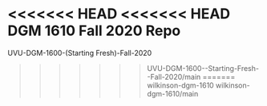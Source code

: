 <<<<<<< HEAD
<<<<<<< HEAD
DGM 1610 Fall 2020 Repo
=======
UVU-DGM-1600-(Starting Fresh)-Fall-2020
>>>>>>> UVU-DGM-1600--Starting-Fresh--Fall-2020/main
=======
wilkinson-dgm-1610
>>>>>>> wilkinson-dgm-1610/main
